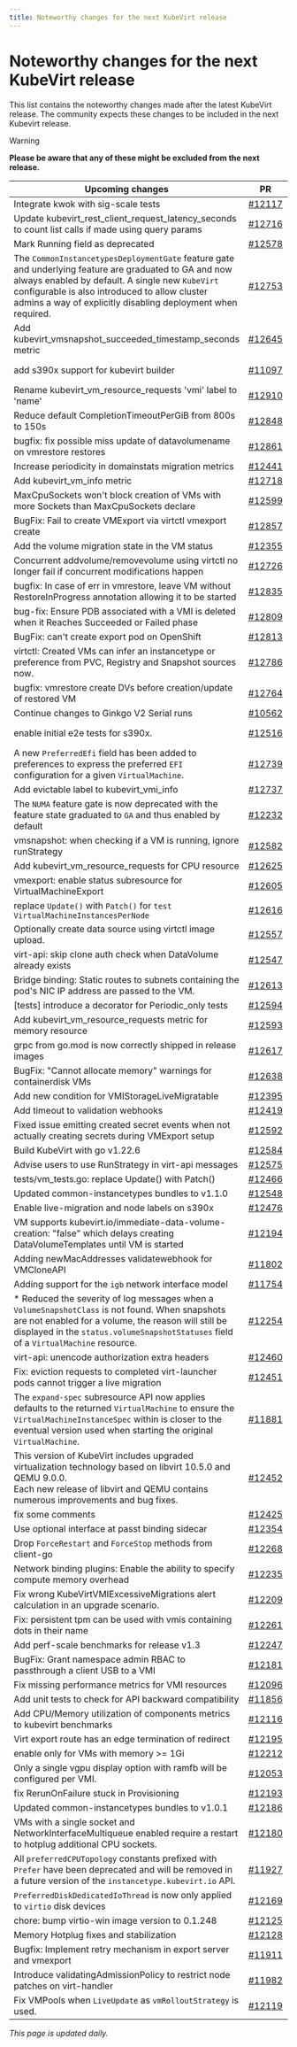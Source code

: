 ```yaml
---
title: Noteworthy changes for the next KubeVirt release
---
```


# Noteworthy changes for the next KubeVirt release

This list contains the noteworthy changes made after the latest KubeVirt release. The community expects these changes to be included in the next Kubevirt release.

> [!WARNING]
> **Please be aware that any of these might be excluded from the next release.**

| Upcoming changes | PR                                                                   | Author                                          |
|------------------|----------------------------------------------------------------------|-------------------------------------------------|
| Integrate kwok with sig-scale tests  | [#12117](https://github.com/kubevirt/kubevirt/pull/12117) | [Sreeja1725](https://github.com/Sreeja1725) |
| Update kubevirt_rest_client_request_latency_seconds to count list calls if made using query params  | [#12716](https://github.com/kubevirt/kubevirt/pull/12716) | [Sreeja1725](https://github.com/Sreeja1725) |
| Mark Running field as deprecated  | [#12578](https://github.com/kubevirt/kubevirt/pull/12578) | [dasionov](https://github.com/dasionov) |
| The `CommonInstancetypesDeploymentGate` feature gate and underlying feature are graduated to GA and now always enabled by default. A single new `KubeVirt` configurable is also introduced to allow cluster admins a way of explicitly disabling deployment when required.  | [#12753](https://github.com/kubevirt/kubevirt/pull/12753) | [lyarwood](https://github.com/lyarwood) |
| Add kubevirt_vmsnapshot_succeeded_timestamp_seconds metric  | [#12645](https://github.com/kubevirt/kubevirt/pull/12645) | [avlitman](https://github.com/avlitman) |
| add s390x support for kubevirt builder  | [#11097](https://github.com/kubevirt/kubevirt/pull/11097) | [vamsikrishna-siddu](https://github.com/vamsikrishna-siddu) |
| Rename kubevirt_vm_resource_requests 'vmi' label to 'name'  | [#12910](https://github.com/kubevirt/kubevirt/pull/12910) | [machadovilaca](https://github.com/machadovilaca) |
| Reduce default CompletionTimeoutPerGiB from 800s to 150s  | [#12848](https://github.com/kubevirt/kubevirt/pull/12848) | [iholder101](https://github.com/iholder101) |
| bugfix: fix possible miss update of datavolumename on vmrestore restores  | [#12861](https://github.com/kubevirt/kubevirt/pull/12861) | [ShellyKa13](https://github.com/ShellyKa13) |
| Increase periodicity in domainstats migration metrics  | [#12441](https://github.com/kubevirt/kubevirt/pull/12441) | [machadovilaca](https://github.com/machadovilaca) |
| Add kubevirt_vm_info metric  | [#12718](https://github.com/kubevirt/kubevirt/pull/12718) | [machadovilaca](https://github.com/machadovilaca) |
| MaxCpuSockets won't block creation of VMs with more Sockets than MaxCpuSockets declare  | [#12599](https://github.com/kubevirt/kubevirt/pull/12599) | [xpivarc](https://github.com/xpivarc) |
| BugFix: Fail to create VMExport via virtctl vmexport create  | [#12857](https://github.com/kubevirt/kubevirt/pull/12857) | [akalenyu](https://github.com/akalenyu) |
| Add the volume migration state in the VM status  | [#12355](https://github.com/kubevirt/kubevirt/pull/12355) | [alicefr](https://github.com/alicefr) |
| Concurrent addvolume/removevolume using virtctl no longer fail if concurrent modifications happen  | [#12726](https://github.com/kubevirt/kubevirt/pull/12726) | [awels](https://github.com/awels) |
| bugfix: In case of err in vmrestore, leave VM without RestoreInProgress annotation allowing it to be started  | [#12835](https://github.com/kubevirt/kubevirt/pull/12835) | [ShellyKa13](https://github.com/ShellyKa13) |
| bug-fix: Ensure PDB associated with a VMI is deleted when it Reaches Succeeded or Failed phase  | [#12809](https://github.com/kubevirt/kubevirt/pull/12809) | [dasionov](https://github.com/dasionov) |
| BugFix: can't create export pod on OpenShift  | [#12813](https://github.com/kubevirt/kubevirt/pull/12813) | [akalenyu](https://github.com/akalenyu) |
| virtctl: Created VMs can infer an instancetype or preference from PVC, Registry and Snapshot sources now.  | [#12786](https://github.com/kubevirt/kubevirt/pull/12786) | [0xFelix](https://github.com/0xFelix) |
| bugfix: vmrestore create DVs before creation/update of restored VM  | [#12764](https://github.com/kubevirt/kubevirt/pull/12764) | [ShellyKa13](https://github.com/ShellyKa13) |
| Continue changes to Ginkgo V2 Serial runs  | [#10562](https://github.com/kubevirt/kubevirt/pull/10562) | [dhiller](https://github.com/dhiller) |
| enable initial e2e tests for s390x.  | [#12516](https://github.com/kubevirt/kubevirt/pull/12516) | [vamsikrishna-siddu](https://github.com/vamsikrishna-siddu) |
| A new `PreferredEfi` field has been added to preferences to express the preferred `EFI` configuration for a given `VirtualMachine`.  | [#12739](https://github.com/kubevirt/kubevirt/pull/12739) | [lyarwood](https://github.com/lyarwood) |
| Add evictable label to kubevirt_vmi_info  | [#12737](https://github.com/kubevirt/kubevirt/pull/12737) | [machadovilaca](https://github.com/machadovilaca) |
| The `NUMA` feature gate is now deprecated with the feature state graduated to `GA` and thus enabled by default  | [#12232](https://github.com/kubevirt/kubevirt/pull/12232) | [lyarwood](https://github.com/lyarwood) |
| vmsnapshot: when checking if a VM is running, ignore runStrategy  | [#12582](https://github.com/kubevirt/kubevirt/pull/12582) | [mhenriks](https://github.com/mhenriks) |
| Add kubevirt_vm_resource_requests for CPU resource  | [#12625](https://github.com/kubevirt/kubevirt/pull/12625) | [machadovilaca](https://github.com/machadovilaca) |
| vmexport: enable status subresource for VirtualMachineExport  | [#12605](https://github.com/kubevirt/kubevirt/pull/12605) | [mhenriks](https://github.com/mhenriks) |
| replace `Update()` with `Patch()` for `test VirtualMachineInstancesPerNode`  | [#12616](https://github.com/kubevirt/kubevirt/pull/12616) | [orenc1](https://github.com/orenc1) |
| Optionally create data source using virtctl image upload.  | [#12557](https://github.com/kubevirt/kubevirt/pull/12557) | [codingben](https://github.com/codingben) |
| virt-api: skip clone auth check when DataVolume already exists  | [#12547](https://github.com/kubevirt/kubevirt/pull/12547) | [mhenriks](https://github.com/mhenriks) |
| Bridge binding: Static routes to subnets containing the pod's NIC IP address are passed to the VM.  | [#12613](https://github.com/kubevirt/kubevirt/pull/12613) | [orelmisan](https://github.com/orelmisan) |
| [tests] introduce a decorator for Periodic_only tests  | [#12594](https://github.com/kubevirt/kubevirt/pull/12594) | [tiraboschi](https://github.com/tiraboschi) |
| Add kubevirt_vm_resource_requests metric for memory resource  | [#12593](https://github.com/kubevirt/kubevirt/pull/12593) | [machadovilaca](https://github.com/machadovilaca) |
| grpc from go.mod is now correctly shipped in release images  | [#12617](https://github.com/kubevirt/kubevirt/pull/12617) | [Acedus](https://github.com/Acedus) |
| BugFix: "Cannot allocate memory" warnings for containerdisk VMs  | [#12638](https://github.com/kubevirt/kubevirt/pull/12638) | [akalenyu](https://github.com/akalenyu) |
| Add new condition for VMIStorageLiveMigratable  | [#12395](https://github.com/kubevirt/kubevirt/pull/12395) | [alicefr](https://github.com/alicefr) |
| Add timeout to validation webhooks  | [#12419](https://github.com/kubevirt/kubevirt/pull/12419) | [nunnatsa](https://github.com/nunnatsa) |
| Fixed issue emitting created secret events when not actually creating secrets during VMExport setup  | [#12592](https://github.com/kubevirt/kubevirt/pull/12592) | [awels](https://github.com/awels) |
| Build KubeVirt with go v1.22.6  | [#12584](https://github.com/kubevirt/kubevirt/pull/12584) | [brianmcarey](https://github.com/brianmcarey) |
| Advise users to use RunStrategy in virt-api messages  | [#12575](https://github.com/kubevirt/kubevirt/pull/12575) | [Barakmor1](https://github.com/Barakmor1) |
| tests/vm_tests.go: replace Update() with Patch()  | [#12466](https://github.com/kubevirt/kubevirt/pull/12466) | [orenc1](https://github.com/orenc1) |
| Updated common-instancetypes bundles to v1.1.0  | [#12548](https://github.com/kubevirt/kubevirt/pull/12548) | [kubevirt-bot](https://github.com/kubevirt-bot) |
| Enable live-migration and node labels on s390x  | [#12476](https://github.com/kubevirt/kubevirt/pull/12476) | [jschintag](https://github.com/jschintag) |
| VM supports kubevirt.io/immediate-data-volume-creation: "false" which delays creating DataVolumeTemplates until VM is started  | [#12194](https://github.com/kubevirt/kubevirt/pull/12194) | [mhenriks](https://github.com/mhenriks) |
| Adding newMacAddresses validatewebhook for  VMCloneAPI  | [#11802](https://github.com/kubevirt/kubevirt/pull/11802) | [matthewei](https://github.com/matthewei) |
| Adding support for the `igb` network interface model  | [#11754](https://github.com/kubevirt/kubevirt/pull/11754) | [nickolaev](https://github.com/nickolaev) |
| * Reduced the severity of log messages when a `VolumeSnapshotClass` is not found. When snapshots are not enabled for a volume, the reason will still be displayed in the `status.volumeSnapshotStatuses` field of a `VirtualMachine` resource.  | [#12254](https://github.com/kubevirt/kubevirt/pull/12254) | [jkinred](https://github.com/jkinred) |
| virt-api: unencode authorization extra headers  | [#12460](https://github.com/kubevirt/kubevirt/pull/12460) | [mhenriks](https://github.com/mhenriks) |
| Fix: eviction requests to completed virt-launcher pods cannot trigger a live migration  | [#12451](https://github.com/kubevirt/kubevirt/pull/12451) | [fossedihelm](https://github.com/fossedihelm) |
| The `expand-spec` subresource API now applies defaults to the returned `VirtualMachine` to ensure the `VirtualMachineInstanceSpec` within is closer to the eventual version used when starting the original `VirtualMachine`.  | [#11881](https://github.com/kubevirt/kubevirt/pull/11881) | [lyarwood](https://github.com/lyarwood) |
| This version of KubeVirt includes upgraded virtualization technology based on libvirt 10.5.0 and QEMU 9.0.0.<br>Each new release of libvirt and QEMU contains numerous improvements and bug fixes.  | [#12452](https://github.com/kubevirt/kubevirt/pull/12452) | [andreabolognani](https://github.com/andreabolognani) |
| fix some comments  | [#12425](https://github.com/kubevirt/kubevirt/pull/12425) | [fudancoder](https://github.com/fudancoder) |
| Use optional interface at passt binding sidecar  | [#12354](https://github.com/kubevirt/kubevirt/pull/12354) | [qinqon](https://github.com/qinqon) |
| Drop `ForceRestart` and `ForceStop` methods from client-go  | [#12268](https://github.com/kubevirt/kubevirt/pull/12268) | [fossedihelm](https://github.com/fossedihelm) |
| Network binding plugins: Enable the ability to specify compute memory overhead  | [#12235](https://github.com/kubevirt/kubevirt/pull/12235) | [orelmisan](https://github.com/orelmisan) |
| Fix wrong KubeVirtVMIExcessiveMigrations alert calculation in an upgrade scenario.  | [#12209](https://github.com/kubevirt/kubevirt/pull/12209) | [orenc1](https://github.com/orenc1) |
| Fix: persistent tpm can be used with vmis containing dots in their name  | [#12261](https://github.com/kubevirt/kubevirt/pull/12261) | [fossedihelm](https://github.com/fossedihelm) |
| Add perf-scale benchmarks for release v1.3  | [#12247](https://github.com/kubevirt/kubevirt/pull/12247) | [Sreeja1725](https://github.com/Sreeja1725) |
| BugFix: Grant namespace admin RBAC to passthrough a client USB to a VMI  | [#12181](https://github.com/kubevirt/kubevirt/pull/12181) | [akalenyu](https://github.com/akalenyu) |
| Fix missing performance metrics for VMI resources  | [#12096](https://github.com/kubevirt/kubevirt/pull/12096) | [machadovilaca](https://github.com/machadovilaca) |
| Add unit tests to check for API backward compatibility  | [#11856](https://github.com/kubevirt/kubevirt/pull/11856) | [Sreeja1725](https://github.com/Sreeja1725) |
| Add CPU/Memory utilization of components metrics to kubevirt benchmarks  | [#12116](https://github.com/kubevirt/kubevirt/pull/12116) | [Sreeja1725](https://github.com/Sreeja1725) |
| Virt export route has an edge termination of redirect  | [#12195](https://github.com/kubevirt/kubevirt/pull/12195) | [awels](https://github.com/awels) |
| enable only for VMs with memory >= 1Gi  | [#12212](https://github.com/kubevirt/kubevirt/pull/12212) | [acardace](https://github.com/acardace) |
| Only a single vgpu display option with ramfb will be configured per VMI.  | [#12053](https://github.com/kubevirt/kubevirt/pull/12053) | [vladikr](https://github.com/vladikr) |
| fix RerunOnFailure stuck in Provisioning  | [#12193](https://github.com/kubevirt/kubevirt/pull/12193) | [acardace](https://github.com/acardace) |
| Updated common-instancetypes bundles to v1.0.1  | [#12186](https://github.com/kubevirt/kubevirt/pull/12186) | [kubevirt-bot](https://github.com/kubevirt-bot) |
| VMs with a single socket and NetworkInterfaceMultiqueue enabled require a restart to hotplug additional CPU sockets.  | [#12180](https://github.com/kubevirt/kubevirt/pull/12180) | [0xFelix](https://github.com/0xFelix) |
| All `preferredCPUTopology` constants prefixed with `Prefer` have been deprecated and will be removed in a future version of the `instancetype.kubevirt.io` API.  | [#11927](https://github.com/kubevirt/kubevirt/pull/11927) | [lyarwood](https://github.com/lyarwood) |
| `PreferredDiskDedicatedIoThread` is now only applied to `virtio` disk devices  | [#12169](https://github.com/kubevirt/kubevirt/pull/12169) | [lyarwood](https://github.com/lyarwood) |
| chore: bump virtio-win image version to 0.1.248  | [#12125](https://github.com/kubevirt/kubevirt/pull/12125) | [ksimon1](https://github.com/ksimon1) |
| Memory Hotplug fixes and stabilization  | [#12128](https://github.com/kubevirt/kubevirt/pull/12128) | [acardace](https://github.com/acardace) |
| Bugfix: Implement retry mechanism in export server and vmexport  | [#11911](https://github.com/kubevirt/kubevirt/pull/11911) | [alromeros](https://github.com/alromeros) |
| Introduce validatingAdmissionPolicy to restrict node patches on virt-handler  | [#11982](https://github.com/kubevirt/kubevirt/pull/11982) | [RamLavi](https://github.com/RamLavi) |
| Fix VMPools when `LiveUpdate` as `vmRolloutStrategy` is used.  | [#12119](https://github.com/kubevirt/kubevirt/pull/12119) | [acardace](https://github.com/acardace) |


_This page is updated daily._

